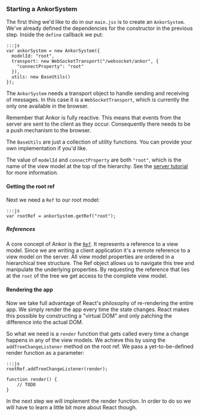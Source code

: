 ### Starting a AnkorSystem
 
The first thing we'd like to do in our `main.jsx` is to create an `AnkorSystem`. 
We've already defined the dependencies for the constructor in the previous step.
Inside the `define` callback we put:

    :::js
    var ankorSystem = new AnkorSystem({
      modelId: "root",
      transport: new WebSocketTransport("/websocket/ankor", {
        "connectProperty": "root"
      }),
      utils: new BaseUtils()
    });
    
The `AnkorSystem` needs a transport object to handle sending and receiving of messages.
In this case it is a `WebSocketTransport`, which is currently the only one available in the browser.

Remember that Ankor is fully reactive. 
This means that events from the server are sent to the client as they occur.
Consequently there needs to be a push mechanism to the browser.

The `BaseUtils` are just a collection of utility functions.
You can provide your own implementation if you'd like.

The value of `modelId` and `connectProperty` are both `"root"`, which is the name of the view model at the top of the hierarchy.
See the [server tutorial][servertutorial] for more information.

#### Getting the root ref

Next we need a `Ref` to our root model:
    
    :::js
    var rootRef = ankorSystem.getRef("root");
    
##### References

A core concept of Ankor is the [`Ref`][ref]. It represents a reference to a view model.
Since we are writing a client application it's a remote reference to a view model on the server.
All view model properties are ordered in a hierarchical tree structure.
The Ref object allows us to navigate this tree and manipulate the underlying properties.
By requesting the reference that lies at the `root` of the tree we get access to the complete view model.

#### Rendering the app

Now we take full advantage of React's philosophy of re-rendering the entire app.
We simply render the app every time the state changes.
React makes this possible by constructing a "virtual DOM" and only patching the difference into the actual DOM.

So what we need is a `render` function that gets called every time a change happens in any of the view models.
We achieve this by using the `addTreeChangeListener` method on the root ref.
We pass a yet-to-be-defined render function as a parameter:

    :::js
    rootRef.addTreeChangeListener(render);
    
    function render() {
        // TODO
    }
    
In the next step we will implement the render function.
In order to do so we will have to learn a little bit more about React though. 

[servertutorial]: http://ankor.io/tutorials/server
[ref]: https://github.com/ankor-io/ankor-framework/blob/ankor-0.2/ankor-js/src/main/webapp/js/ankor/Ref.js
